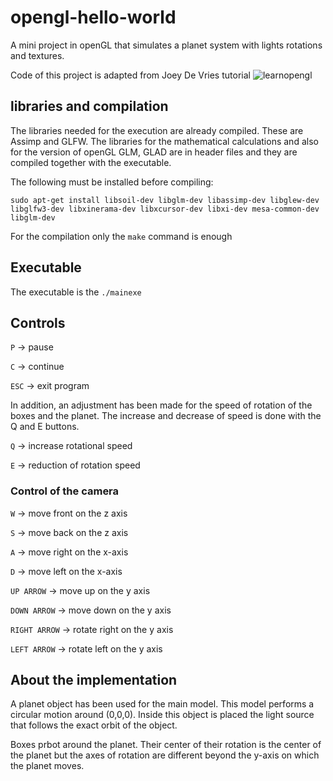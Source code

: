 # opengl-hello-world
A mini project in openGL that simulates a planet system with lights rotations and textures.


Code of this project is adapted from Joey De Vries tutorial ![learnopengl](https://learnopengl.com/)


## libraries and compilation 

The libraries needed for the execution are already compiled. These are Assimp and GLFW.
The libraries for the mathematical calculations and also for the version of openGL GLM, GLAD are in header files and they are compiled together with the executable.

The following must be installed before compiling:

`sudo apt-get install libsoil-dev libglm-dev libassimp-dev libglew-dev libglfw3-dev libxinerama-dev libxcursor-dev libxi-dev mesa-common-dev libglm-dev`

For the compilation only the `make` command is enough


## Executable

The executable is the `./mainexe`




## Controls 

`P` -> pause

`C` -> continue

`ESC` -> exit program

In addition, an adjustment has been made for the speed of rotation of the boxes and the planet.
The increase and decrease of speed is done with the Q and E buttons.

`Q` -> increase rotational speed

`E` -> reduction of rotation speed


### Control of the camera

`W` -> move front on the z axis

`S` -> move back on the z axis

`A` -> move right on the x-axis

`D` -> move left on the x-axis

`UP ARROW` -> move up on the y axis

`DOWN ARROW` -> move down on the y axis

`RIGHT ARROW` -> rotate right on the y axis

`LEFT ARROW` -> rotate left on the y axis

## About the implementation

A planet object has been used for the main model.
This model performs a circular motion around (0,0,0).
Inside this object is placed the light source that follows the exact orbit of the object.

Boxes prbot around the planet.
Their center of their rotation is the center of the planet but the axes of rotation are different beyond the y-axis on which the planet moves. 
